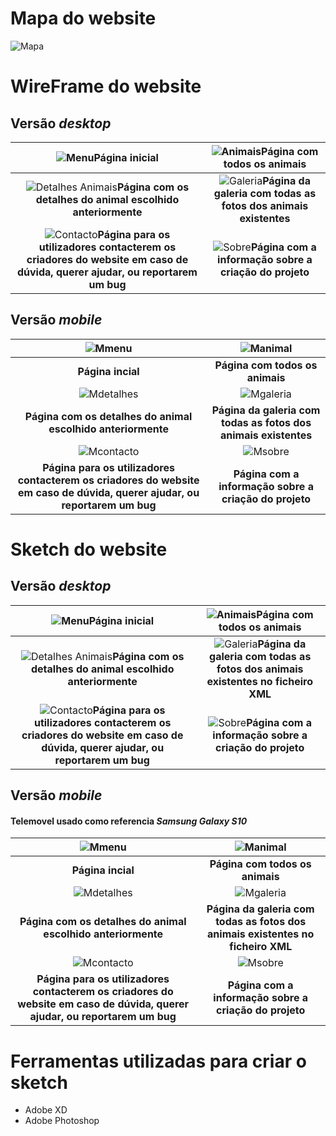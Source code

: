 # Mapa do website

![Mapa](https://i.imgur.com/tAkvAjB.jpeg)

# WireFrame do website
## Versão _desktop_

| ![Menu](https://i.imgur.com/yVBGJCd.png)**Página inicial**  | ![Animais](https://i.imgur.com/Fa3NwvG.png)**Página com todos os animais** |
| :----------------------------------------------------------: | :----------------------------------------------------------: |
| ![Detalhes Animais](https://i.imgur.com/HWmOe4S.png)**Página com os detalhes do animal escolhido anteriormente** | ![Galeria](https://i.imgur.com/8ks2Y7F.png)**Página da galeria com todas as fotos dos animais existentes** |
| ![Contacto](https://i.imgur.com/umavM7D.png)**Página para os utilizadores contacterem os criadores do website em caso de dúvida, querer ajudar, ou reportarem um bug** | ![Sobre](https://i.imgur.com/LMU5O7Z.png)**Página com a informação sobre a criação do projeto** |

## Versão _mobile_

|          ![Mmenu](https://i.imgur.com/vLb6Mzq.png)           |         ![Manimal](https://i.imgur.com/3fWOC3N.png)          |
| :----------------------------------------------------------: | :----------------------------------------------------------: |
|                      **Página incial**                       |               **Página com todos os animais**                |
|        ![Mdetalhes](https://i.imgur.com/kYyvlxs.png)         |         ![Mgaleria](https://i.imgur.com/ubfdlwo.png)         |
| **Página com os detalhes do animal escolhido anteriormente** | **Página da galeria com todas as fotos dos animais existentes**|
|        ![Mcontacto](https://i.imgur.com/C9QYTRL.png)         |          ![Msobre](https://i.imgur.com/aPB4SRD.png)          |
| **Página para os utilizadores contacterem os criadores do website em caso de dúvida, querer ajudar, ou reportarem um bug** |    **Página com a informação sobre a criação do projeto**    |

# Sketch do website
## Versão _desktop_

| ![Menu](https://i.imgur.com/Sj8sXOE.jpeg)**Página inicial**  | ![Animais](https://i.imgur.com/XxnEfGl.jpeg)**Página com todos os animais** |
| :----------------------------------------------------------: | :----------------------------------------------------------: |
| ![Detalhes Animais](https://i.imgur.com/0xAM2CK.jpg)**Página com os detalhes do animal escolhido anteriormente** | ![Galeria](https://i.imgur.com/ki1M9G4.jpeg)**Página da galeria com todas as fotos dos animais existentes no ficheiro XML** |
| ![Contacto](https://i.imgur.com/Yq87fdT.jpeg)**Página para os utilizadores contacterem os criadores do website em caso de dúvida, querer ajudar, ou reportarem um bug** | ![Sobre](https://i.imgur.com/aTJHn9T.jpeg)**Página com a informação sobre a criação do projeto** |

## Versão _mobile_
#### Telemovel usado como referencia _Samsung Galaxy S10_

|          ![Mmenu](https://i.imgur.com/ju5VrjI.jpeg)          |         ![Manimal](https://i.imgur.com/BAvRPyR.jpeg)         |
| :----------------------------------------------------------: | :----------------------------------------------------------: |
|                      **Página incial**                       |               **Página com todos os animais**                |
|        ![Mdetalhes](https://i.imgur.com/IOtlcQ6.jpeg)        |        ![Mgaleria](https://i.imgur.com/ob4sbmf.jpeg)         |
| **Página com os detalhes do animal escolhido anteriormente** | **Página da galeria com todas as fotos dos animais existentes no ficheiro XML** |
|        ![Mcontacto](https://i.imgur.com/exeFNOO.jpeg)        |         ![Msobre](https://i.imgur.com/cce9MPB.jpeg)          |
| **Página para os utilizadores contacterem os criadores do website em caso de dúvida, querer ajudar, ou reportarem um bug** |    **Página com a informação sobre a criação do projeto**    |


# Ferramentas utilizadas para criar o sketch

- Adobe XD
- Adobe Photoshop